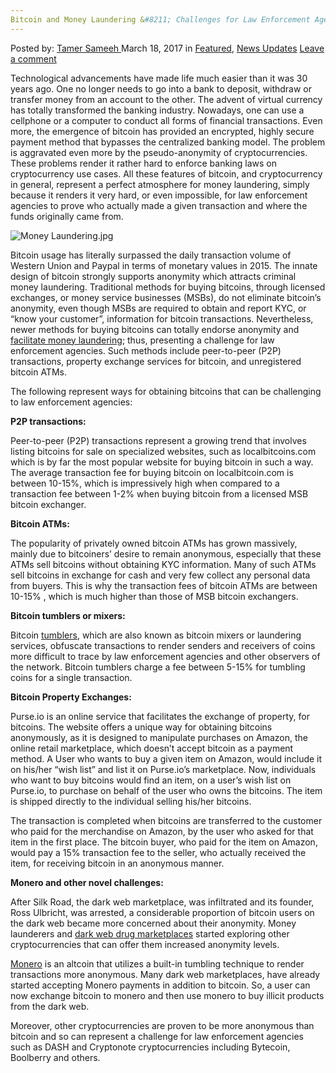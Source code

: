 ```yaml
---
Bitcoin and Money Laundering &#8211; Challenges for Law Enforcement Agencies
---
```

<article class="post-listing post-18674 post type-post status-publish format-standard has-post-thumbnail hentry category-deepdot-news category-news-updates tag-agencies tag-bitcoin tag-challenges tag-enforcement tag-laundering tag-law tag-money">
<div class="post-inner">
<p class="post-meta">
<span>Posted by: <a href="https://www.deepdotweb.com/author/tamersameeh/" title="">Tamer Sameeh </a></span>
<span>March 18, 2017</span>
<span>in <a href="https://www.deepdotweb.com/category/deepdot-news/" rel="category tag">Featured</a>, <a href="https://www.deepdotweb.com/category/news-updates/" rel="category tag">News Updates</a></span>
<span><a href="https://www.deepdotweb.com/2017/03/18/bitcoin-money-laundering-challenges-law-enforcement-agencies/#respond">Leave a comment</a></span>
</p>
<div class="clear"></div>
<div class="entry">
<p>Technological advancements have made life much easier than it was 30 years ago. One no longer needs to go into a bank to deposit, withdraw or transfer money from an account to the other. The advent of virtual currency has totally transformed the banking industry. Nowadays, one can use a cellphone or a computer to conduct all forms of financial transactions. Even more, the emergence of bitcoin has provided an encrypted, highly secure payment method that bypasses the centralized banking model. The problem is aggravated even more by the pseudo-anonymity of cryptocurrencies. These problems render it rather hard to enforce banking laws on cryptocurrency use cases. All these features of bitcoin, and cryptocurrency in general, represent a perfect atmosphere for money laundering, simply because it renders it very hard, or even impossible, for law enforcement agencies to prove who actually made a given transaction and where the funds originally came from.</p>
<p><img class="wp-image-18678 aligncenter" src="https://www.deepdotweb.com/wp-content/uploads/2017/03/money-laundering-jpg.jpeg" alt="Money Laundering.jpg" srcset="https://www.deepdotweb.com/wp-content/uploads/2017/03/money-laundering-jpg.jpeg 500w, https://www.deepdotweb.com/wp-content/uploads/2017/03/money-laundering-jpg-300x240.jpeg 300w" sizes="(max-width: 500px) 100vw, 500px" /></p>
<p>Bitcoin usage has literally surpassed the daily transaction volume of Western Union and Paypal in terms of monetary values in 2015. The innate design of bitcoin strongly supports anonymity which attracts criminal money laundering. Traditional methods for buying bitcoins, through licensed exchanges, or money service businesses (MSBs), do not eliminate bitcoin&#8217;s anonymity, even though MSBs are required to obtain and report KYC, or &#8220;know your customer&#8221;, information for bitcoin transactions. Nevertheless, newer methods for buying bitcoins can totally endorse anonymity and <a href="https://www.deepdotweb.com/2017/02/06/international-law-enforcement-gathered-share-concerns-bitcoin-money-laundering/">facilitate money laundering</a>; thus, presenting a challenge for law enforcement agencies. Such methods include peer-to-peer (P2P) transactions, property exchange services for bitcoin, and unregistered bitcoin ATMs.</p>
<p>The following represent ways for obtaining bitcoins that can be challenging to law enforcement agencies:</p>
<p><strong>P2P transactions:</strong></p>
<p>Peer-to-peer (P2P) transactions represent a growing trend that involves listing bitcoins for sale on specialized websites, such as localbitcoins.com which is by far the most popular website for buying bitcoin in such a way. The average transaction fee for buying bitcoin on localbitcoin.com is between 10-15%, which is impressively high when compared to a transaction fee between 1-2% when buying bitcoin from a licensed MSB bitcoin exchanger.</p>
<p><strong>Bitcoin ATMs:</strong></p>
<p>The popularity of privately owned bitcoin ATMs has grown massively, mainly due to bitcoiners&#8217; desire to remain anonymous, especially that these ATMs sell bitcoins without obtaining KYC information. Many of such ATMs sell bitcoins in exchange for cash and very few collect any personal data from buyers. This is why the transaction fees of bitcoin ATMs are between 10-15% , which is much higher than those of MSB bitcoin exchangers.</p>
<p><strong>Bitcoin tumblers or mixers:</strong></p>
<p>Bitcoin <a href="https://www.deepdotweb.com/tag/mixer/">tumblers</a>, which are also known as bitcoin mixers or laundering services, obfuscate transactions to render senders and receivers of coins more difficult to trace by law enforcement agencies and other observers of the network. Bitcoin tumblers charge a fee between 5-15% for tumbling coins for a single transaction.</p>
<p><strong>Bitcoin Property Exchanges:</strong></p>
<p>Purse.io is an online service that facilitates the exchange of property, for bitcoins. The website offers a unique way for obtaining bitcoins anonymously, as it is designed to manipulate purchases on Amazon, the online retail marketplace, which doesn&#8217;t accept bitcoin as a payment method. A User who wants to buy a given item on Amazon, would include it on his/her &#8220;wish list&#8221; and list it on Purse.io&#8217;s marketplace. Now, individuals who want to buy bitcoins would find an item, on a user&#8217;s wish list on Purse.io, to purchase on behalf of the user who owns the bitcoins. The item is shipped directly to the individual selling his/her bitcoins.</p>
<p>The transaction is completed when bitcoins are transferred to the customer who paid for the merchandise on Amazon, by the user who asked for that item in the first place. The bitcoin buyer, who paid for the item on Amazon, would pay a 15% transaction fee to the seller, who actually received the item, for receiving bitcoin in an anonymous manner.</p>
<p><strong>Monero and other novel challenges:</strong></p>
<p>After Silk Road, the dark web marketplace, was infiltrated and its founder, Ross Ulbricht, was arrested, a considerable proportion of bitcoin users on the dark web became more concerned about their anonymity. Money launderers and <a href="https://www.deepdotweb.com/2016/12/12/two-sussex-men-charged-darknet-drug-sales-money-laundering/">dark web drug marketplaces</a> started exploring other cryptocurrencies that can offer them increased anonymity levels.</p>
<p><a href="https://www.deepdotweb.com/tag/monero/">Monero</a> is an altcoin that utilizes a built-in tumbling technique to render transactions more anonymous. Many dark web marketplaces, have already started accepting Monero payments in addition to bitcoin. So, a user can now exchange bitcoin to monero and then use monero to buy illicit products from the dark web.</p>
<p>Moreover, other cryptocurrencies are proven to be more anonymous than bitcoin and so can represent a challenge for law enforcement agencies such as DASH and Cryptonote cryptocurrencies including Bytecoin, Boolberry and others.</p>
</div>
<span style="display:none"><a href="https://www.deepdotweb.com/tag/agencies/" rel="tag">agencies</a> <a href="https://www.deepdotweb.com/tag/bitcoin/" rel="tag">bitcoin</a> <a href="https://www.deepdotweb.com/tag/challenges/" rel="tag">challenges</a> <a href="https://www.deepdotweb.com/tag/enforcement/" rel="tag">enforcement</a> <a href="https://www.deepdotweb.com/tag/laundering/" rel="tag">laundering</a> <a href="https://www.deepdotweb.com/tag/law/" rel="tag">law</a> <a href="https://www.deepdotweb.com/tag/money/" rel="tag">money</a></span> <span style="display:none" class="updated">2017-03-18</span>
<div style="display:none" class="vcard author" itemprop="author" itemscope itemtype="http://schema.org/Person"><strong class="fn" itemprop="name"><a href="https://www.deepdotweb.com/author/tamersameeh/" title="Posts by Tamer Sameeh" rel="author">Tamer Sameeh</a></strong></div>
</div>
</article>


